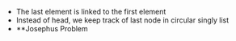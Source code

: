 - The last element is linked to the first element
- Instead of head, we keep track of last node in circular singly list
- **Josephus Problem